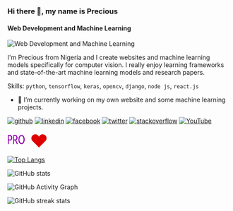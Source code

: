 ### Hi there 👋, my name is Precious
#### Web Development and Machine Learning
![Web Development and Machine Learning](https://pbs.twimg.com/profile_banners/1215251936041164800/1622075031/600x200)

I'm Precious from Nigeria and I create websites and machine learning models specifically for computer vision. I really enjoy learning frameworks and state-of-the-art machine learning models and research papers.

Skills: ```python```, ```tensorflow```, ```keras```, ```opencv```, ```django```, ```node js```, ```react.js```

- 🔭 I’m currently working on my own website and some machine learning projects. 


[<img src='https://cdn.jsdelivr.net/npm/simple-icons@3.0.1/icons/github.svg' alt='github' height='40'>](https://github.com/softdude47)  [<img src='https://cdn.jsdelivr.net/npm/simple-icons@3.0.1/icons/linkedin.svg' alt='linkedin' height='40'>](https://www.linkedin.com/in/precious-godwin-56233b170/)  [<img src='https://cdn.jsdelivr.net/npm/simple-icons@3.0.1/icons/facebook.svg' alt='facebook' height='40'>](https://www.facebook.com/precious.godwin.739978)  [<img src='https://cdn.jsdelivr.net/npm/simple-icons@3.0.1/icons/twitter.svg' alt='twitter' height='40'>](https://twitter.com/softdude47)  [<img src='https://cdn.jsdelivr.net/npm/simple-icons@3.0.1/icons/stackoverflow.svg' alt='stackoverflow' height='40'>](https://stackoverflow.com/users/softdude47)  [<img src='https://cdn.jsdelivr.net/npm/simple-icons@3.0.1/icons/youtube.svg' alt='YouTube' height='40'>](https://www.youtube.com/channel/ssZ7J6dmay3C7UtdhaVxBg)  

<a href='https://github.com/pricing'><img src='https://raw.githubusercontent.com/acervenky/animated-github-badges/master/assets/pro.gif' width='40' height='40'></a> <a href='https://docs.github.com/en/github/supporting-the-open-source-community-with-github-sponsors'><img src='https://raw.githubusercontent.com/acervenky/animated-github-badges/master/assets/sponsorbadge.gif' width='35' height='35'></a> 

[![Top Langs](https://github-readme-stats.vercel.app/api/top-langs/?username=softdude47)](https://github.com/anuraghazra/github-readme-stats)

![GitHub stats](https://github-readme-stats.vercel.app/api?username=softdude47&show_icons=true&count_private=true)  

![GitHub Activity Graph](https://activity-graph.herokuapp.com/graph?username=softdude47)  

![GitHub streak stats](https://github-readme-streak-stats.herokuapp.com/?user=softdude47)  

